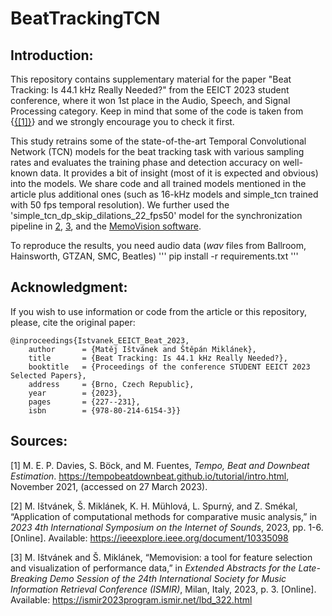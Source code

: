 # BeatTrackingTCN

## Introduction:

This repository contains supplementary material for the paper "Beat Tracking: Is 44.1 kHz Really Needed?" from the EEICT 2023 student conference, where it won 1st place in the Audio, Speech, and Signal Processing category.
Keep in mind that some of the code is taken from {[{[1]}](https://tempobeatdownbeat.github.io/tutorial/intro.html)} and we strongly encourage you to check it first.

This study retrains some of the state-of-the-art Temporal Convolutional Network (TCN) models for the beat tracking task with various sampling rates and evaluates the training phase and detection accuracy on well-known data. 
It provides a bit of insight (most of it is expected and obvious) into the models. We share code and all trained models mentioned in the article plus additional ones (such as 16-kHz models and simple_tcn trained with 50 fps temporal resolution).
We further used the 'simple_tcn_dp_skip_dilations_22_fps50' model for the synchronization pipeline in [2](https://ieeexplore.ieee.org/document/10335098), [3](https://ismir2023program.ismir.net/lbd_322.html), and the [MemoVision software](https://github.com/stepanmk/memovision).

To reproduce the results, you need audio data (_wav_ files from Ballroom, Hainsworth, GTZAN, SMC, Beatles)
'''
pip install -r requirements.txt
'''

## Acknowledgment:

If you wish to use information or code from the article or this repository, please, cite the original paper:

```
@inproceedings{Istvanek_EEICT_Beat_2023,
    author      = {Matěj Ištvánek and Štěpán Miklánek},
    title       = {Beat Tracking: Is 44.1 kHz Really Needed?},
    booktitle   = {Proceedings of the conference STUDENT EEICT 2023 Selected Papers},
    address     = {Brno, Czech Republic},
    year        = {2023},
    pages       = {227--231},
    isbn        = {978-80-214-6154-3}}
```

## Sources:

[1] M. E. P. Davies, S. Böck, and M. Fuentes, _Tempo, Beat and Downbeat Estimation_. https://tempobeatdownbeat.github.io/tutorial/intro.html, November 2021, (accessed on 27 March 2023).

[2] M. Ištvánek, Š. Miklánek, K. H. Mühlová, L. Spurný, and Z. Smékal, “Application of computational methods for comparative music analysis,” in _2023 4th International Symposium on the Internet of Sounds_, 2023, pp. 1-6. [Online]. Available: https://ieeexplore.ieee.org/document/10335098

[3] M. Ištvánek and Š. Miklánek, “Memovision: a tool for feature selection and visualization of performance data,” in _Extended Abstracts for the Late-Breaking Demo Session of the 24th International Society for Music Information Retrieval Conference (ISMIR)_, Milan, Italy, 2023, p. 3. [Online]. Available: https://ismir2023program.ismir.net/lbd_322.html

